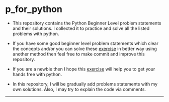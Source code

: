 # p_for_python

* This repository contains the Python Beginner Level problem statements and their solutions. I collected it to practice and solve all the listed problems with python.

* If you have some good beginner level problem statements which clear the concepts and/or you can solve these [exercise](https://github.com/kwattorama/p_for_python/blob/master/exercise.py) in better way using another method then feel free to make commit and improve this repository. 

* If you are a newbie then I hope this [exercise](https://github.com/kwattorama/p_for_python/blob/master/exercise.py) will help you to get your hands free with python. 

* In this repository, I will be gradually add problems statements with my own solutions. Also, I may try to explain the code via comments.
---
